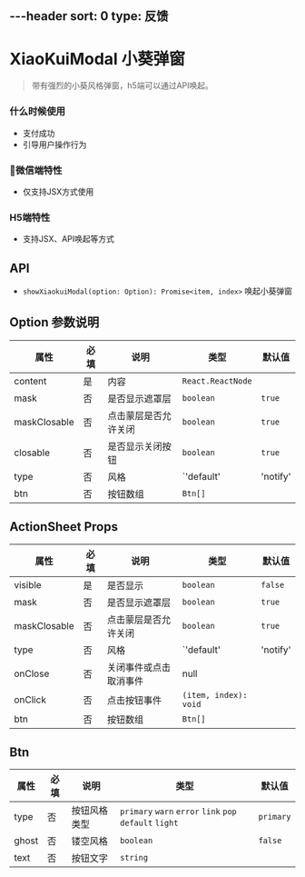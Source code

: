 ---header
sort: 0
type: 反馈
---
# XiaoKuiModal 小葵弹窗
> 带有强烈的小葵风格弹窗，h5端可以通过API唤起。

### 什么时候使用
 - 支付成功
 - 引导用户操作行为

### 微信端特性
 - 仅支持JSX方式使用

### H5端特性
 - 支持JSX、API唤起等方式


<demo>

## API
 - `showXiaokuiModal(option: Option): Promise<item, index>` 唤起小葵弹窗

## Option 参数说明
| 属性 | 必填 | 说明 | 类型 | 默认值 |
| --- | --- | --- | --- | --- |
| content | 是 |  内容 | `React.ReactNode` |  |
| mask | 否 | 是否显示遮罩层 | `boolean` | `true` |
| maskClosable | 否 |  点击蒙层是否允许关闭 | `boolean` | `true` |
| closable | 否 |  是否显示关闭按钮 | `boolean` | `true` |
| type | 否 |  风格 | `'default' | 'notify' | 'upadte' | 'guide' | 'active'` | `default` |
| btn | 否 | 按钮数组 | `Btn[]` |  |

## ActionSheet Props
| 属性 | 必填 | 说明 | 类型 | 默认值 |
| --- | --- | --- | --- | --- |
| visible | 是 | 是否显示 | `boolean` | `false` |
| mask | 否 | 是否显示遮罩层 | `boolean` | `true` |
| maskClosable | 否 |  点击蒙层是否允许关闭 | `boolean` | `true` |
| type | 否 |  风格 | `'default' | 'notify' | 'upadte' | 'guide' | 'active'` | `default` |
| onClose | 否 | 关闭事件或点击取消事件 | null |
| onClick | 否 | 点击按钮事件 | `(item, index): void` |
| btn | 否 | 按钮数组 | `Btn[]` |  |

## Btn
| 属性 | 必填 | 说明 | 类型 | 默认值 |
| --- | --- | --- | --- | --- |
| type | 否 | 按钮风格类型 | `primary` `warn` `error` `link` `pop` `default` `light`| `primary` |
| ghost | 否 |  镂空风格 | `boolean` | `false` |
| text | 否 |  按钮文字 | `string` |  |
